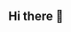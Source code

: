 ## Hi there 👋

<!--
**theshy-moon/Theshy-Moon** is a ✨ _special_ ✨ repository because its `README.md` (this file) appears on your GitHub profile.

Here are some ideas to get you started:

- 🔭 I’m currently working on AI
- 🌱 I’m currently learning brain-like AI
- 👯 I’m looking to collaborate on RL
- 🤔 I’m looking for help with mental health
- 💬 Ask me about learning life
- 📫 How to reach me: 1005859284@qq.com
- 😄 Pronouns: ...
- ⚡ Fun fact: ...
-->
